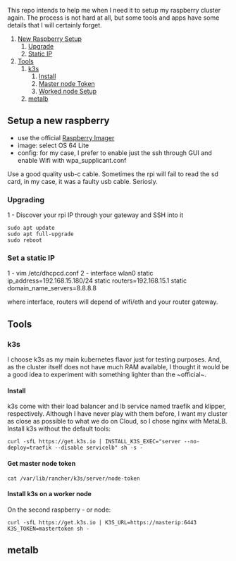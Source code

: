 This repo intends to help me when I need it to setup my raspberry cluster again. The process is not hard at all, but some tools and apps have some details that I will certainly forget.


1. [New Raspberry Setup](#newrasp)
    1. [Upgrade](#upgrading)
    2. [Static IP](#staticip)
3. [Tools](#tools)
    1. [k3s](#k3s)
        1. [Install](#install)
        1. [Master node Token](#masternode)
        1. [Worked node Setup](#workernode)
    1. [metalb](#metalb)

## Setup a new raspberry <a name="newrasp"></a>

-  use the official [Raspberry Imager](https://www.raspberrypi.com/software/)
- image: select OS 64 Lite
- config: for my case, I prefer to enable just the ssh through GUI and enable Wifi with wpa_supplicant.conf


Use a good quality usb-c cable. Sometimes the rpi will fail to read the sd card, in my case, it was a faulty usb cable. Seriosly.

### Upgrading <a name="upgrading"></a>

1 - Discover your rpi IP through your gateway and SSH into it

```
sudo apt update
sudo apt full-upgrade
sudo reboot
```

### Set a static IP <a name="staticip"></a>
1 - vim /etc/dhcpcd.conf
2 - 
interface wlan0
static ip_address=192.168.15.180/24
static routers=192.168.15.1
static domain_name_servers=8.8.8.8

where interface, routers will depend of wifi/eth and your router gateway.

## Tools <a name="tools"></a>

### k3s <a name="k3s"></a>

I choose k3s as my main kubernetes flavor just for testing purposes. And, as the cluster itself does not have much RAM available, I thought it would be a good idea to experiment with something lighter than the ~official~.

#### Install <a name="install"></a>

k3s come with their load balancer and lb service named traefik and klipper, respectively. Although I have never play with them before, I want my cluster as close as possible to what we do on Cloud, so I chose nginx with MetaLB. Install k3s without the default tools:

```
curl -sfL https://get.k3s.io | INSTALL_K3S_EXEC="server --no-deploy=traefik --disable servicelb" sh -s -
```

#### Get master node token <a name="masternode"></a>

```
cat /var/lib/rancher/k3s/server/node-token
```

#### Install k3s on a worker node <a name="workernode"></a>

On the second raspberry - or node:

```
curl -sfL https://get.k3s.io | K3S_URL=https://masterip:6443 K3S_TOKEN=mastertoken sh -
```


## metalb <a name="metalb"></a>

